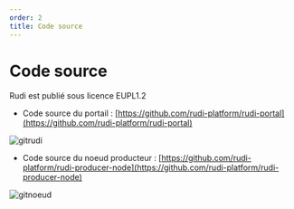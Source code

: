```yaml
---
order: 2
title: Code source
---
```



# Code source
Rudi est publié sous licence EUPL1.2 
* Code source du portail : [https://github.com/rudi-platform/rudi-portal](https://github.com/rudi-platform/rudi-portal)

![gitrudi](https://user-images.githubusercontent.com/109140019/221826346-588d5f35-6e64-4c1c-9902-e79e0dacbccc.PNG)


* Code source du noeud producteur : [https://github.com/rudi-platform/rudi-producer-node](https://github.com/rudi-platform/rudi-producer-node)

![gitnoeud](https://user-images.githubusercontent.com/109140019/221826400-e80cdea5-51d2-44b3-b259-5995e46eaa3b.PNG)
